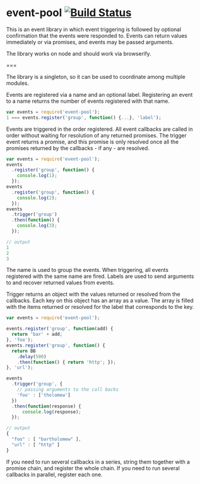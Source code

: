 # event-pool [![Build Status](https://travis-ci.org/pajtai/event-pool.png?branch=master)](https://travis-ci.org/pajtai/event-pool)


This is an event library in which event triggering is followed by optional confirmation that the events were responded to. Events can return values immediately or via promises, and events may be passed arguments.

The library works on node and should work via browserify.

===

The library is a singleton, so it can be used to coordinate among multiple modules.

Events are registered via a name and an optional label.
Registering an event to a name returns the number of
events registered with that name.

```javascript
var events = require('event-pool');
1 === events.register('group', function() {...}, 'label');
```

Events are triggered in the order registered. All event callbacks are called in order without waiting for resolution of any returned promises. The trigger  event returns a promise, and this promise is only resolved once all the promises returned by the callbacks - if any - are resolved.

```javascript
var events = require('event-pool');
events
  .register('group', function() {
    console.log(1);
  });
events
  .register('group', function() {
    console.log(2);
  });
events
  .trigger('group')
  .then(function() {
    console.log(3);
  });

// output
1
2
3
```

The name is used to group the events. When triggering, all events registered with the same name are fired. Labels are used to send arguments to and recover returned values from events.

Trigger returns an object with the values returned or resolved from the callbacks. Each key on this object has an array as a value. The array is filled with the items returned or resolved for the label that corresponds to the key.

```javascript
var events = require('event-pool');

events.register('group', function(add) {
  return 'bar' + add;
}, 'foo');
events.register('group', function() {
  return BB
    .delay(500)
    .then(function() { return 'http'; });
}, 'url');

events
  .trigger('group', {
    // passing arguments to the call backs
    'foo' : ['tholomew']
  })
  .then(function(response) {
      console.log(response);
  });

// output
{
  "foo" : [ "bartholomew" ],
  "url" : [ "http" ]
}
```

If you need to run several callbacks in a series, string them together with a promise chain, and register the whole
chain. If you need to run several callbacks in parallel, register each one.
